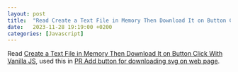 ```yaml
---
layout: post
title:  "Read Create a Text File in Memory Then Download It on Button Click With Vanilla JS"
date:   2023-11-28 19:19:00 +0200
categories: [Javascript]
---
```

Read [Create a Text File in Memory Then Download It on Button Click With Vanilla JS](https://zwbetz.com/create-a-text-file-in-memory-then-download-it-on-button-click-with-vanilla-js/), used this in [PR Add button for downloading svg on web page](https://github.com/valeriyvan/geometrizebot/pull/54).
